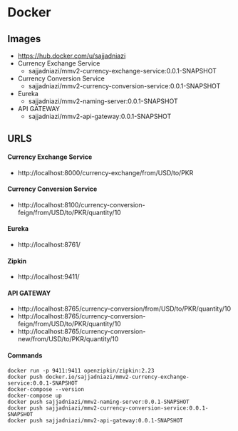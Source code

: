 # Docker

## Images

- https://hub.docker.com/u/sajjadniazi
- Currency Exchange Service 
	- sajjadniazi/mmv2-currency-exchange-service:0.0.1-SNAPSHOT
- Currency Conversion Service
	- sajjadniazi/mmv2-currency-conversion-service:0.0.1-SNAPSHOT
- Eureka
	- sajjadniazi/mmv2-naming-server:0.0.1-SNAPSHOT
- API GATEWAY
	- sajjadniazi/mmv2-api-gateway:0.0.1-SNAPSHOT

## URLS

#### Currency Exchange Service
- http://localhost:8000/currency-exchange/from/USD/to/PKR

#### Currency Conversion Service
- http://localhost:8100/currency-conversion-feign/from/USD/to/PKR/quantity/10

#### Eureka
- http://localhost:8761/

#### Zipkin
- http://localhost:9411/

#### API GATEWAY
- http://localhost:8765/currency-conversion/from/USD/to/PKR/quantity/10
- http://localhost:8765/currency-conversion-feign/from/USD/to/PKR/quantity/10
- http://localhost:8765/currency-conversion-new/from/USD/to/PKR/quantity/10

#### Commands
```
docker run -p 9411:9411 openzipkin/zipkin:2.23
docker push docker.io/sajjadniazi/mmv2-currency-exchange-service:0.0.1-SNAPSHOT
docker-compose --version
docker-compose up
docker push sajjadniazi/mmv2-naming-server:0.0.1-SNAPSHOT
docker push sajjadniazi/mmv2-currency-conversion-service:0.0.1-SNAPSHOT
docker push sajjadniazi/mmv2-api-gateway:0.0.1-SNAPSHOT


